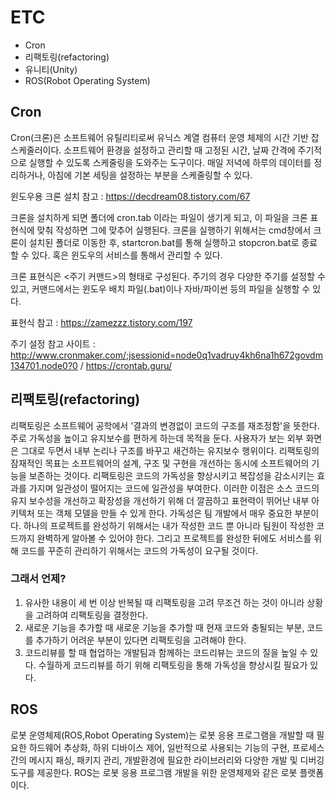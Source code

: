 # ETC

- Cron
- 리팩토링(refactoring)
- 유니티(Unity)
- ROS(Robot Operating System)

## Cron
Cron(크론)은 소프트웨어 유틸리티로써 유닉스 계열 컴퓨터 운영 체제의 시간 기반 잡 스케줄러이다. 소프트웨어 환경을 설정하고 관리할 때 고정된 시간, 날짜 간격에 주기적으로 실행할 수 있도록 스케줄링을 도와주는 도구이다. 매일 저녁에 하루의 데이터를 정리하거나, 아침에 기본 세팅을 설정하는 부분을 스케줄링할 수 있다.

윈도우용 크론 설치 참고 : https://decdream08.tistory.com/67

크론을 설치하게 되면 폴더에 cron.tab 이라는 파일이 생기게 되고, 이 파일을 크론 표현식에 맞춰 작성하면 그에 맞추어 실행된다. 크론을 실행하기 위해서는 cmd창에서 크론이 설치된 폴더로 이동한 후, startcron.bat를 통해 실행하고 stopcron.bat로 종료할 수 있다. 혹은 윈도우의 서비스를 통해서 관리할 수 있다.

크론 표현식은 <주기 커맨드>의 형태로 구성된다. 주기의 경우 다양한 주기를 설정할 수 있고, 커맨드에서는 윈도우 배치 파일(.bat)이나 자바/파이썬 등의 파일을 실행할 수 있다.

표현식 참고 : https://zamezzz.tistory.com/197

주기 설정 참고 사이트 : http://www.cronmaker.com/;jsessionid=node0q1vadruy4kh6na1h672govdm134701.node0?0 / https://crontab.guru/

## 리팩토링(refactoring)
리팩토링은 소프트웨어 공학에서 '결과의 변경없이 코드의 구조를 재조정함'을 뜻한다. 주로 가독성을 높이고 유지보수를 편하게 하는데 목적을 둔다. 사용자가 보는 외부 화면은 그대로 두면서 내부 논리나 구조를 바꾸고 새건하는 유지보수 행위이다. 리팩토링의 잠재적인 목표는 소프트웨어의 설계, 구조 및 구현을 개선하는 동시에 소프트웨어의 기능을 보존하는 것이다. 리팩토링은 코드의 가독성을 향상시키고 복잡성을 감소시키는 효과를 가지며 일관성이 떨어지는 코드에 일관성을 부여한다. 이러한 이점은 소스 코드의 유지 보수성을 개선하고 확장성을 개선하기 위해 더 깔끔하고 표현력이 뛰어난 내부 아키텍처 또는 객체 모델을 만들 수 있게 한다. 
가독성은 팀 개발에서 매우 중요한 부분이다. 하나의 프로젝트를 완성하기 위해서는 내가 작성한 코드 뿐 아니라 팀원이 작성한 코드까지 완벽하게 알아볼 수 있어야 한다. 그리고 프로젝트를 완성한 뒤에도 서비스를 위해 코드를 꾸준히 관리하기 위해서는 코드의 가독성이 요구될 것이다.
### 그래서 언제?
1. 유사한 내용이 세 번 이상 반복될 때 리팩토링을 고려
무조건 하는 것이 아니라 상황을 고려하여 리팩토링을 결정한다.
2. 새로운 기능을 추가할 때
새로운 기능을 추가할 때 현재 코드와 충될되는 부분, 코드를 추가하기 어려운 부분이 있다면 리팩토링을 고려해야 한다. 
3. 코드리뷰를 할 때
협업하는 개발팀과 함께하는 코드리뷰는 코드의 질을 높일 수 있다. 수월하게 코드리뷰를 하기 위해 리팩토링을 통해 가독성을 향상시킬 필요가 있다.

## ROS
로봇 운영체제(ROS,Robot Operating System)는 로봇 응용 프로그램을 개발할 때 필요한 하드웨어 추상화, 하위 디바이스 제어, 일반적으로 사용되는 기능의 구현, 프로세스간의 메시지 패싱, 패키지 관리, 개발환경에 필요한 라이브러리와 다양한 개발 및 디버깅 도구를 제공한다. ROS는 로봇 응용 프로그램 개발을 위한 운영체제와 같은 로봇 플랫폼이다.
